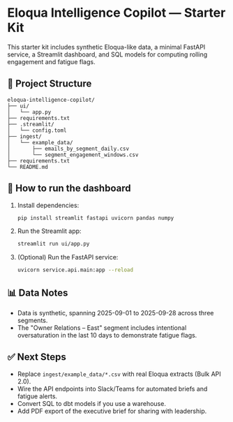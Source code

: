 
# Eloqua Intelligence Copilot — Starter Kit

This starter kit includes synthetic Eloqua-like data, a minimal FastAPI service, a Streamlit dashboard, and SQL models for computing rolling engagement and fatigue flags.

## 📂 Project Structure
```
eloqua-intelligence-copilot/
├── ui/
│   └── app.py
├── requirements.txt
├── .streamlit/
│   └── config.toml 
├── ingest/
│   └── example_data/
│       ├── emails_by_segment_daily.csv
│       └── segment_engagement_windows.csv
├── requirements.txt
└── README.md

```

## 🚀 How to run the dashboard
1. Install dependencies:
   ```bash
   pip install streamlit fastapi uvicorn pandas numpy
   ```
2. Run the Streamlit app:
   ```bash
   streamlit run ui/app.py
   ```
3. (Optional) Run the FastAPI service:
   ```bash
   uvicorn service.api.main:app --reload
   ```

## 📊 Data Notes
- Data is synthetic, spanning 2025-09-01 to 2025-09-28 across three segments.
- The "Owner Relations – East" segment includes intentional oversaturation in the last 10 days to demonstrate fatigue flags.

## ✅ Next Steps
- Replace `ingest/example_data/*.csv` with real Eloqua extracts (Bulk API 2.0).
- Wire the API endpoints into Slack/Teams for automated briefs and fatigue alerts.
- Convert SQL to dbt models if you use a warehouse.
- Add PDF export of the executive brief for sharing with leadership.
